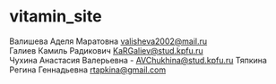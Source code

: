 # vitamin_site

Валишева Аделя Маратовна valisheva2002@mail.ru  
Галиев Камиль Радикович KaRGaliev@stud.kpfu.ru  
Чухина Анастасия Валерьевна - AVChukhina@stud.kpfu.ru
Тяпкина Регина Геннадьевна rtapkina@gmail.com

